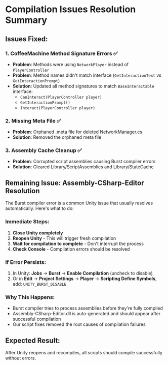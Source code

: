 # Compilation Issues Resolution Summary

## Issues Fixed:

### 1. CoffeeMachine Method Signature Errors ✅
- **Problem**: Methods were using `NetworkPlayer` instead of `PlayerController`
- **Problem**: Method names didn't match interface (`GetInteractionText` vs `GetInteractionPrompt`)
- **Solution**: Updated all method signatures to match `BaseInteractable` interface:
  - `CanInteract(PlayerController player)`
  - `GetInteractionPrompt()`
  - `Interact(PlayerController player)`

### 2. Missing Meta File ✅
- **Problem**: Orphaned .meta file for deleted NetworkManager.cs
- **Solution**: Removed the orphaned meta file

### 3. Assembly Cache Cleanup ✅
- **Problem**: Corrupted script assemblies causing Burst compiler errors
- **Solution**: Cleared Library/ScriptAssemblies and Library/StateCache

## Remaining Issue: Assembly-CSharp-Editor Resolution

The Burst compiler error is a common Unity issue that usually resolves automatically. Here's what to do:

### Immediate Steps:
1. **Close Unity completely**
2. **Reopen Unity** - This will trigger fresh compilation
3. **Wait for compilation to complete** - Don't interrupt the process
4. **Check Console** - Compilation errors should be resolved

### If Error Persists:
1. In Unity: **Jobs** → **Burst** → **Enable Compilation** (uncheck to disable)
2. Or in **Edit** → **Project Settings** → **Player** → **Scripting Define Symbols**, add: `UNITY_BURST_DISABLE`

### Why This Happens:
- Burst compiler tries to process assemblies before they're fully compiled
- Assembly-CSharp-Editor.dll is auto-generated and should appear after successful compilation
- Our script fixes removed the root causes of compilation failures

## Expected Result:
After Unity reopens and recompiles, all scripts should compile successfully without errors.
